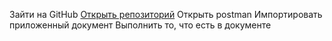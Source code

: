 Зайти на GitHub
[Открыть репозиторий](https://github.com/HeCaxap17/Diplome)
Открыть postman
Импортировать приложенный документ
Выполнить то, что есть в документе
